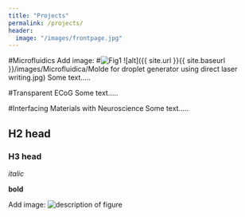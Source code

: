 ```yaml
---
title: "Projects"
permalink: /projects/
header:
  image: "/images/frontpage.jpg"
---
```

#Microfluidics
Add image:
#<img src="{{ site.url }}{{ site.baseurl }}/images/Microfluidica/Molde for droplet generator using direct laser writing.jpg" alt="Fig1">
![alt]({{ site.url }}{{ site.baseurl }}/images/Microfluidica/Molde for droplet generator using direct laser writing.jpg)
Some text.....

#Transparent ECoG 
Some text.....

#Interfacing Materials with Neuroscience 
Some text.....


## H2 head 
### H3 head 

*italic*

**bold**

Add image:
<img src="{{ site.url }}{{ site.baseurl }}/images/photo-bio.jpg" alt="description of figure">


